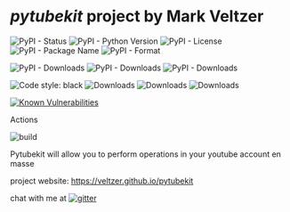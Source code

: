 
# *pytubekit* project by Mark Veltzer

![PyPI - Status](https://img.shields.io/pypi/status/pytubekit)
![PyPI - Python Version](https://img.shields.io/pypi/pyversions/pytubekit)
![PyPI - License](https://img.shields.io/pypi/l/pytubekit)
![PyPI - Package Name](https://img.shields.io/pypi/v/pytubekit)
![PyPI - Format](https://img.shields.io/pypi/format/pytubekit)

![PyPI - Downloads](https://img.shields.io/pypi/dd/pytubekit)
![PyPI - Downloads](https://img.shields.io/pypi/dw/pytubekit)
![PyPI - Downloads](https://img.shields.io/pypi/dm/pytubekit)

![Code style: black](https://img.shields.io/badge/code%20style-black-000000.svg)
![Downloads](https://pepy.tech/badge/pytubekit)
![Downloads](https://pepy.tech/badge/pytubekit/month)
![Downloads](https://pepy.tech/badge/pytubekit/week)

[![Known Vulnerabilities](https://snyk.io/test/github/veltzer/pytubekit/badge.svg?targetFile=requirements.txt)](https://snyk.io/test/github/veltzer/pytubekit?targetFile=requirements.txt)


Actions

![build](https://github.com/veltzer/pytubekit/workflows/build/badge.svg)

Pytubekit will allow you to perform operations in your youtube account en masse

project website: https://veltzer.github.io/pytubekit

chat with me at [![gitter](https://badges.gitter.im/Join%20Chat.svg)](https://gitter.im/veltzer/mark.veltzer)


